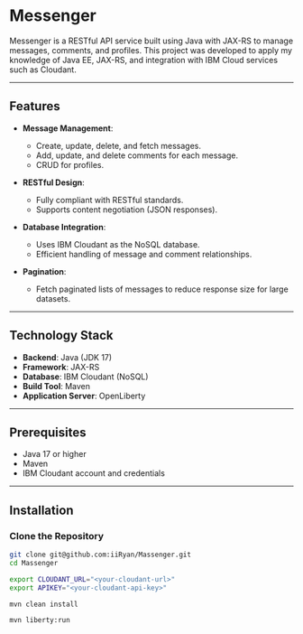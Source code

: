 # Messenger

Messenger is a RESTful API service built using Java with JAX-RS to manage messages, comments, and profiles. This project was developed to apply my knowledge of Java EE, JAX-RS, and integration with IBM Cloud services such as Cloudant.

---

## Features

- **Message Management**:
  - Create, update, delete, and fetch messages.
  - Add, update, and delete comments for each message.
  - CRUD for profiles.

- **RESTful Design**:
  - Fully compliant with RESTful standards.
  - Supports content negotiation (JSON responses).

- **Database Integration**:
  - Uses IBM Cloudant as the NoSQL database.
  - Efficient handling of message and comment relationships.

- **Pagination**:
  - Fetch paginated lists of messages to reduce response size for large datasets.

---

## Technology Stack

- **Backend**: Java (JDK 17)
- **Framework**: JAX-RS
- **Database**: IBM Cloudant (NoSQL)
- **Build Tool**: Maven
- **Application Server**: OpenLiberty

---

## Prerequisites

- Java 17 or higher
- Maven
- IBM Cloudant account and credentials

---

## Installation

### Clone the Repository

```bash
git clone git@github.com:iiRyan/Massenger.git
cd Massenger

export CLOUDANT_URL="<your-cloudant-url>"
export APIKEY="<your-cloudant-api-key>"

mvn clean install

mvn liberty:run
